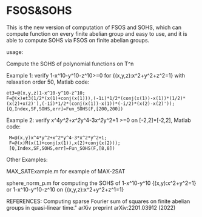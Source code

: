 # FSOS&SOHS

This is the new version of computation of FSOS and SOHS, which can compute function on every finite abelian group and easy to use, and it is able to compute SOHS via FSOS on finite abelian groups.

usage:

Compute the SOHS of polynomial functions on T^n

Example 1: verify 1-x^10-y^10-z^10>=0 for {(x,y,z):x^2+y^2+z^2=1} with  relaxation order 50, Matlab code:
  ```
 et3=@(x,y,z)1-x^10-y^10-z^10;
 F=@(x)et3(1/2*(x(1)+conj(x(1))),(-1i)*1/2*(conj(x(1))-x(1))*(1/2)*(x(2)+x(2)'),(-1i)*1/2*(conj(x(1))-x(1))*(-i/2)*(x(2)-x(2)'));
 [Q,Index,SF,SOHS,err]=Fun_SOHS(F,[200,200])
 ```
 
Example 2: verify x^4*y^2+x^2*y^4-3*x^2*y^2+1 >=0 on [-2,2]*[-2,2], Matlab code:
```
 M=@(x,y)x^4*y^2+x^2*y^4-3*x^2*y^2+1;
 F=@(x)M(x(1)+conj(x(1)),x(2)+conj(x(2)));
 [Q,Index,SF,SOHS,err]=Fun_SOHS(F,[8,8])
```


Other Examples:

MAX_SATExample.m  for example of MAX-2SAT

sphere_norm_p.m for computing the SOHS of 1-x^10-y^10 {(x,y):x^2+y^2=1} or 1-x^10-y^10-z^10 on {(x,y,z):x^2+y^2+z^1=1}

REFERENCES:
Computing sparse Fourier sum of squares on finite abelian groups in quasi-linear time." arXiv preprint arXiv:2201.03912 (2022)
